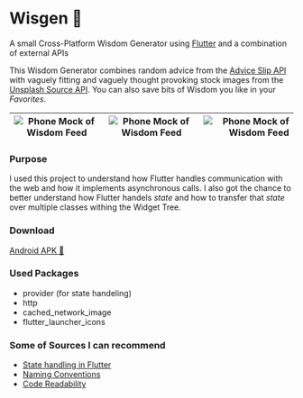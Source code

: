 # Wisgen 🔮

A small Cross-Platform Wisdom Generator using [Flutter](https://flutter.dev/) and a combination of external APIs

This Wisdom Generator combines random advice from the [Advice Slip API](https://api.adviceslip.com) with vaguely fitting and vaguely thought provoking stock images from the [Unsplash Source API](https://source.unsplash.com/). You can also save bits of Wisdom you like in your _Favorites_.



| ![Phone Mock of Wisdom Feed](https://github.com/Fasust/wisgen/blob/master/additional_material/mock-feed-3.png)    | ![Phone Mock of Wisdom Feed](https://github.com/Fasust/wisgen/blob/master/additional_material/mock-feed-2.png)  | ![Phone Mock of Wisdom Feed](https://github.com/Fasust/wisgen/blob/master/additional_material/mock-feed-1.png)  |
| ------------- |:-------------:| -----:|

### Purpose
I used this project to understand how Flutter handles communication with the web and how it implements asynchronous calls. I also got the chance to better understand how Flutter handels _state_ and how to transfer that _state_ over multiple classes withing the Widget Tree.

### Download
[Android APK 📲](https://github.com/Fasust/wisgen/blob/master/app-release.apk)

### Used Packages
- provider (for state handeling)
- http
- cached_network_image
- flutter_launcher_icons
 
### Some of Sources I can recommend 
- [State handling in Flutter](https://www.youtube.com/watch?v=d_m5csmrf7I)
- [Naming Conventions](https://dart.dev/guides/language/effective-dart/style)
- [Code Readability](https://iirokrankka.com/2018/06/18/putting-build-methods-on-a-diet/)

